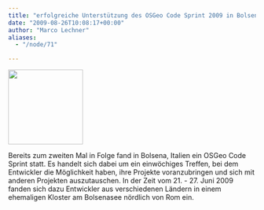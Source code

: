 ```yaml
---
title: "erfolgreiche Unterstützung des OSGeo Code Sprint 2009 in Bolsena"
date: "2009-08-26T10:08:17+00:00"
author: "Marco Lechner"
aliases:
  - "/node/71"

---
```


<dl class="fg_img_left">
<dt>
<img src="http://www.fossgis.de/w/images/d/d5/OSGeo_Hacking_Event_Bolsena_2009.jpg" width="152px" /></dt>
</dl>
<p>Bereits zum zweiten Mal in Folge fand in Bolsena, Italien ein OSGeo Code Sprint statt. Es handelt sich dabei um ein einwöchiges Treffen, bei dem Entwickler die Möglichkeit haben, ihre Projekte voranzubringen und sich mit anderen Projekten auszutauschen. In der Zeit vom 21. - 27. Juni 2009 fanden sich dazu Entwickler aus verschiedenen Ländern in einem ehemaligen Kloster am Bolsenasee nördlich von Rom ein.</a></p>
